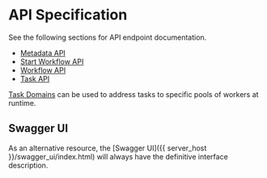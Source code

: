 # API Specification

See the following sections for API endpoint documentation. 

- [Metadata API](metadata.md)
- [Start Workflow API](startworkflow.md)
- [Workflow API](workflow.md)
- [Task API](task.md)

[Task Domains](../../documentation/configuration/taskdomains.md) can be used to address tasks to specific pools of workers at runtime.

## Swagger UI
As an alternative resource, the [Swagger UI]({{ server_host }}/swagger_ui/index.html) will always have the definitive interface description.
